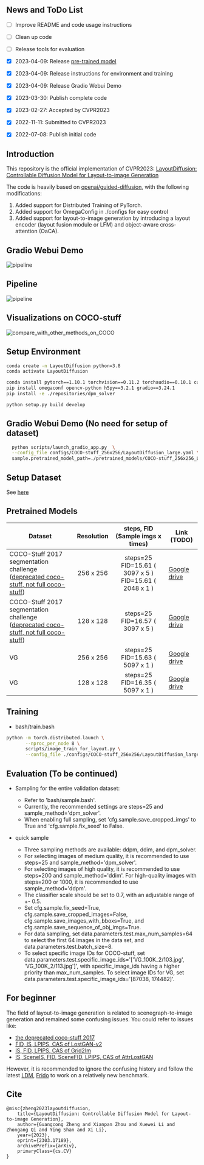 ## News and ToDo List

- [ ] Improve README and code usage instructions
- [ ] Clean up code 
- [ ] Release tools for evaluation
- [x] 2023-04-09: Release [pre-trained model](https://drive.google.com/drive/folders/1sJxbhi_pioFaHKgAAAuo8wZLIBuLbyxz?usp=sharing) 
- [x] 2023-04-09: Release instructions for environment and training 
- [x] 2023-04-09: Release Gradio Webui Demo
- [x] 2023-03-30: Publish complete code 
- [x] 2023-02-27: Accepted by CVPR2023 
- [x] 2022-11-11: Submitted to CVPR2023 
- [x] 2022-07-08: Publish initial code



## Introduction
This repository is the official implementation of CVPR2023: [LayoutDiffusion: Controllable Diffusion Model for Layout-to-image Generation](https://arxiv.org/abs/2303.17189)

The code is heavily based on [openai/guided-diffusion](https://github.com/openai/guided-diffusion), 
with the following modifications:
1. Added support for Distributed Training of PyTorch.
2. Added support for OmegaConfig in ./configs for easy control
3. Added support for layout-to-image generation by introducing a layout encoder (layout fusion module or LFM) and object-aware cross-attention (OaCA).

## Gradio Webui Demo
![pipeline](./figures/gradio_demo.png)

## Pipeline
![pipeline](./figures/pipeline.png)

## Visualizations on COCO-stuff
![compare_with_other_methods_on_COCO](./figures/comapre_with_other_methods_on_COCO.png)


## Setup Environment
```bash
conda create -n LayoutDiffusion python=3.8
conda activate LayoutDiffusion

conda install pytorch==1.10.1 torchvision==0.11.2 torchaudio==0.10.1 cudatoolkit=11.3 -c pytorch -c conda-forge
pip install omegaconf opencv-python h5py==3.2.1 gradio==3.24.1
pip install -e ./repositories/dpm_solver

python setup.py build develop
```

## Gradio Webui Demo (No need for setup of dataset)
```bash
  python scripts/launch_gradio_app.py  \
  --config_file configs/COCO-stuff_256x256/LayoutDiffusion_large.yaml \
  sample.pretrained_model_path=./pretrained_models/COCO-stuff_256x256_LayoutDiffusion_large_ema_1150000.pt
```

## Setup Dataset
See [here](./DATASET_SETUP.md)

## Pretrained Models
| Dataset                                                                                                                                   | Resolution |                   steps, FID (Sample imgs x times)                   | Link (TODO)                                                                                            |
|-------------------------------------------------------------------------------------------------------------------------------------------|:----------:|:--------------------------------------------------------------------:|--------------------------------------------------------------------------------------------------------|
| COCO-Stuff 2017 segmentation challenge<br/>([deprecated coco-stuff, not full coco-stuff](https://github.com/WillSuen/LostGANs/issues/19)) | 256 x 256  | steps=25 <br/> FID=15.61  ( 3097 x 5 ) <br/> FID=15.61  ( 2048 x 1 ) | [Google drive](https://drive.google.com/file/d/1aWIh-jPzNqXZibq8HlSeQfQzyXO8aMUK/view?usp=share_link)  | 
| COCO-Stuff 2017 segmentation challenge<br/>([deprecated coco-stuff, not full coco-stuff](https://github.com/WillSuen/LostGANs/issues/19)) | 128 x 128  |               steps=25 <br/>  FID=16.57  ( 3097 x 5 )                | [Google drive](https://drive.google.com/file/d/1LoNKfGabuXc53gh1FYGbVvwbJZjpjE3a/view?usp=share_link)  | 
| VG                                                                                                                                        | 256 x 256  |               steps=25 <br/>  FID=15.63  ( 5097 x 1 )                | [Google drive](https://drive.google.com/file/d/16CV4a-4e8gyzOemK8XP0j4KwNL8PGb1L/view?usp=share_link)  | 
| VG                                                                                                                                        | 128 x 128  |               steps=25 <br/>  FID=16.35  ( 5097 x 1 )                | [Google drive](https://drive.google.com/file/d/1NaC3oS9uG0DmgU8VgIDB-xESauczuAaV/view?usp=share_link)  | 

## Training
* bash/train.bash
```bash
python -m torch.distributed.launch \
       --nproc_per_node 8 \
       scripts/image_train_for_layout.py \
       --config_file ./configs/COCO-stuff_256x256/LayoutDiffusion_large.yaml
```

## Evaluation (To be continued)

- Sampling for the entire validation dataset: 
  - Refer to 'bash/sample.bash'. 
  - Currently, the recommended settings are steps=25 and sample_method='dpm_solver'. 
  - When enabling full sampling, set 'cfg.sample.save_cropped_imgs' to True and 'cfg.sample.fix_seed' to False. 

- quick sample
  - Three sampling methods are available: ddpm, ddim, and dpm_solver. 
  - For selecting images of medium quality, it is recommended to use steps=25 and sample_method='dpm_solver'. 
  - For selecting images of high quality, it is recommended to use steps=200 and sample_method='ddim'. For high-quality images with steps=200 or 1000, it is recommended to use sample_method='ddpm'. 
  - The classifier scale should be set to 0.7, with an adjustable range of +- 0.5. 
  - Set cfg.sample.fix_seed=True, cfg.sample.save_cropped_images=False, cfg.sample.save_images_with_bboxs=True, and cfg.sample.save_sequence_of_obj_imgs=True. 
  - For data sampling, set data.parameters.test.max_num_samples=64 to select the first 64 images in the data set, and data.parameters.test.batch_size=8. 
  - To select specific image IDs for COCO-stuff, set data.parameters.test.specific_image_ids='['VG_100K_2/103.jpg', 'VG_100K_2/113.jpg']', with specific_image_ids having a higher priority than max_num_samples. To select image IDs for VG, set data.parameters.test.specific_image_ids='[87038, 174482]'.

## For beginner
The field of layout-to-image generation is related to scenegraph-to-image generation and remained some confusing issues.
You could refer to issues like:
* [the deprecated coco-stuff 2017](https://github.com/WillSuen/LostGANs/issues/19)
* [FID, IS, LPIPS, CAS of LostGAN-v2](https://github.com/WillSuen/LostGANs/issues/3)
* [IS, FID, LPIPS, CAS of Grid2Im](https://github.com/ashual/scene_generation) 
* [IS, SceneIS, FID, SceneFID, LPIPS, CAS of AttrLostGAN](https://github.com/stanifrolov/AttrLostGAN)

However, it is recommended to ignore the confusing history and follow the latest [LDM](https://arxiv.org/pdf/2112.10752.pdf), [Frido](https://github.com/davidhalladay/Frido) to work on a relatively new benchmark.


## Cite
```
@misc{zheng2023layoutdiffusion,
    title={LayoutDiffusion: Controllable Diffusion Model for Layout-to-image Generation}, 
    author={Guangcong Zheng and Xianpan Zhou and Xuewei Li and Zhongang Qi and Ying Shan and Xi Li},
    year={2023},
    eprint={2303.17189},
    archivePrefix={arXiv},
    primaryClass={cs.CV}
}
```
